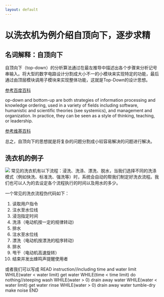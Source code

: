 ```yaml
---
layout: default
---
```


# 以洗衣机为例介绍自顶向下，逐步求精

## 名词解释：自顶向下

自顶向下（top-down）的分析算法通过在最左推导中描述出各个步骤来分析记号串输入。将大型的数字电路设计分割成大小不一的小模块来实现特定的功能，最后通过由顶层模块调用子模块来实现整体功能，这就是Top-Down的设计思想。

[参考百度百科](https://baike.baidu.com/item/%E8%87%AA%E9%A1%B6%E5%90%91%E4%B8%8B/9827072?fr=aladdin)

op-down and bottom-up are both strategies of information processing and knowledge ordering, used in a variety of fields including software, humanistic and scientific theories (see systemics), and management and organization. In practice, they can be seen as a style of thinking, teaching, or leadership. 

[参考维基百科](https://en.wikipedia.org/wiki/Top-down_and_bottom-up_design)

总之，自顶向下的思想就是将复杂的问题分割成小较容易解决的问题进行解决。

## 洗衣机的例子
![](https://raw.githubusercontent.com/YoungAragon/swi-homework/gh-pages/images/lab%E6%B4%97%E8%A1%A3%E6%9C%BA.jpg)
常见的洗衣机有以下流程：浸洗、洗涤、漂洗、脱水，当我们选择不同的洗涤模式（例如快洗、标准洗、强洗等）时，系统会自动的帮我们制定好洗衣流程。我们也可以人为的去设定各个流程执行的时间以及用水的多少。

一个常见的洗衣流程伪代码如下：
1. 读取用户指令
2. 注水至水位线
3. 浸泡指定时间
4. 洗涤（电动机按一定的规律转动）
5. 排水
6. 注水至水位线
7. 漂洗（电动机按漂洗的程序转动）
8. 排水
9. 甩干（电动机高速旋转）
10. 结束并发出蜂鸣声提醒使用者

或者我们可以写成
READ instruction//including time and water limit
WHILE(water < water limit)
    get water
WHILE(time < time limit)
    do nothing//steeping
wash
WHILE(water > 0)
    drain away water
WHILE(water < water limit)
    get water
rinse
WHILE(water > 0)
    drain away water
tumble-dry
make noise
END





